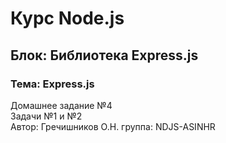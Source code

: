# Курс Node.js  
## Блок: Библиотека Express.js  
### Тема: Express.js
Домашнее задание №4  
Задачи №1 и №2  
Автор: Гречишников О.Н. группа: NDJS-ASINHR
